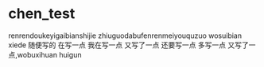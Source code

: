 # chen_test
renrendoukeyigaibianshijie
zhiuguodabufenrenmeiyouquzuo
wosuibian xiede 
随便写的
在写一点
我在写一点
又写了一点
还要写一点
多写一点
又写了一点,wobuxihuan
huigun
